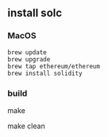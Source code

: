 ## install solc
### MacOS
```shell
brew update
brew upgrade
brew tap ethereum/ethereum
brew install solidity
```

### build
make

make clean